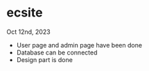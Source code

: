 # ecsite

Oct 12nd, 2023
- User page and admin page have been done
- Database can be connected
- Design part is done
